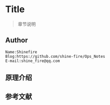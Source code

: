 # Title

> 章节说明



## Author

```
Name:Shinefire
Blog:https://github.com/shine-fire/Ops_Notes
E-mail:shine_fire@qq.com
```



## 原理介绍





## 参考文献

